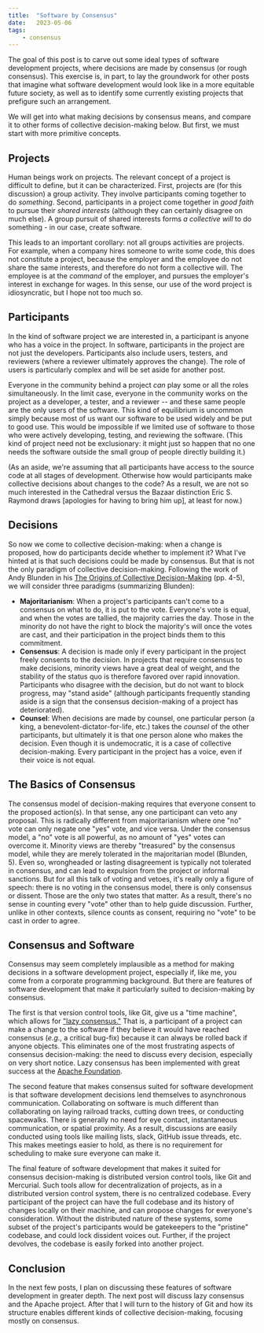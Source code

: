 ```yaml
---
title:  "Software by Consensus"
date:   2023-05-06
tags:
	- consensus
---
```

The goal of this post is to carve out some ideal types of software development projects, where decisions are made by consensus (or rough consensus). This exercise is, in part, to lay the groundwork for other posts that imagine what software development would look like in a more equitable future society, as well as to identify some currently existing projects that prefigure such an arrangement.

We will get into what making decisions by consensus means, and compare it to other forms of collective decision-making below. But first, we must start with more primitive concepts.

## Projects

Human beings work on projects. The relevant concept of a project is difficult to define, but it can be characterized. First, projects are (for this discussion) a group activity. They involve participants coming together to do *something*. Second,  participants in a project come together in *good faith* to pursue their *shared interests* (although they can certainly disagree on much else). A group pursuit of shared interests forms *a collective will* to do something - in our case, create software.

This leads to an important corollary: not all groups activities are projects. For example, when a company hires someone to write some code, this does not constitute a project, because the employer and the employee do not share the same interests, and therefore do not form a collective will. The employee is at the *command* of the employer, and pursues the employer's interest in exchange for wages. In this sense, our use of the word project is idiosyncratic, but I hope not too much so.

## Participants

In the kind of software project we are interested in, a participant is anyone who has a voice in the project. In software, participants in the project are not just the developers. Participants also include users, testers, and reviewers (where a reviewer ultimately approves the change). The role of users is particularly complex and will be set aside for another post.

Everyone in the community behind a project *can* play some or all the roles simultaneously. In the limit case, everyone in the community works on the project as a developer, a tester, and a reviewer -- and these same people are the only users of the software. This kind of equilibrium is uncommon simply because most of us want our software to be used widely and be put to good use. This would be impossible if we limited use of software to those who were actively developing, testing, and reviewing the software. (This kind of project need not be exclusionary: it might just so happen that no one needs the software outside the small group of people directly building it.) 

(As an aside, we're assuming that all participants have access to the source code at all stages of development. Otherwise how would participants make collective decisions about changes to the code? As a result, we are not so much interested in the Cathedral versus the Bazaar distinction Eric S. Raymond draws [apologies for having to bring him up], at least for now.)

## Decisions

So now we come to collective decision-making: when a change is proposed, how do participants decide whether to implement it? What I've hinted at is that such decisions could be made by consensus. But that is not the only paradigm of collective decision-making. Following the work of Andy Blunden in his [The Origins of Collective Decision-Making](https://www.haymarketbooks.org/books/998-the-origins-of-collective-decision-making) (pp. 4-5), we will consider three paradigms (summarizing Blunden):
  - **Majoritarianism**: When a project's participants can't come to a consensus on what to do, it is put to the vote. Everyone's vote is equal, and when the votes are tallied, the majority carries the day. Those in the minority do not have the right to block the majority's will once the votes are cast, and their participation in the project binds them to this commitment.
  - **Consensus**: A decision is made only if every participant in the project freely consents to the decision. In projects that require consensus to make decisions, minority views have a great deal of weight, and the stability of the status quo is therefore favored over rapid innovation. Participants who disagree with the decision, but do not want to block progress, may "stand aside" (although participants frequently standing aside is a sign that the consensus decision-making of a project has deteriorated).
  - **Counsel**: When decisions are made by counsel, one particular person (a king, a benevolent-dictator-for-life, etc.) takes the *counsel* of the other participants, but ultimately it is that one person alone who makes the decision. Even though it is undemocratic, it is a case of collective decision-making. Every participant in the project has a voice, even if their voice is not equal.

## The Basics of Consensus

The consensus model of decision-making requires that everyone consent to the proposed action(s). In that sense, any one participant can veto any proposal. This is radically different from majoritarianism where one "no" vote can only negate one "yes" vote, and vice versa. Under the consensus model, a "no" vote is all powerful, as no amount of "yes" votes can overcome it. Minority views are thereby "treasured" by the consensus model, while they are merely tolerated in the majoritarian model (Blunden, 5). Even so, wrongheaded or lasting disagreement is typically not tolerated in consensus, and can lead to expulsion from the project or informal sanctions. But for all this talk of voting and vetoes, it's really only a figure of speech: there is no voting in the consensus model, there is only consensus or dissent. Those are the only two states that matter. As a result, there's no sense in counting every "vote" other than to help guide discussion. Further, unlike in other contexts, silence counts as consent, requiring no "vote" to be cast in order to agree.

## Consensus and Software

Consensus may seem completely implausible as a method for making decisions in a software development project, especially if, like me, you come from a corporate programming background. But there are features of software development that make it particularly suited to decision-making by consensus. 

The first is that version control tools, like Git, give us a "time machine", which allows for ["lazy consensus."](https://community.apache.org/committers/lazyConsensus.html) That is, a participant of a project can make a change to the software if they believe it would have reached consensus (*e.g.*, a critical bug-fix) because it can always be rolled back if anyone objects. This eliminates one of the most frustrating aspects of consensus decision-making: the need to discuss every decision, especially on very short notice. Lazy consensus has been implemented with great success at the [Apache Foundation](https://community.apache.org/).

The second feature that makes consensus suited for software development is that software development decisions lend themselves to asynchronous communication. Collaborating on software is much different than collaborating on laying railroad tracks, cutting down trees, or conducting spacewalks. There is generally no need for eye contact, instantaneous communication, or spatial proximity. As a result, discussions are easily conducted using tools like mailing lists, slack, GitHub issue threads, etc. This makes meetings easier to hold, as there is no requirement for scheduling to make sure everyone can make it.

The final feature of software development that makes it suited for consensus decision-making is distributed version control tools, like Git and Mercurial. Such tools allow for decentralization of projects, as in a distributed version control system, there is no centralized codebase. Every participant of the project can have the full codebase and its history of changes locally on their machine, and can propose changes for everyone's consideration. Without the distributed nature of these systems, some subset of the project's participants would be gatekeepers to the "pristine" codebase, and could lock dissident voices out. Further, if the project devolves, the codebase is easily forked into another project.

## Conclusion

In the next few posts, I plan on discussing these features of software development in greater depth. The next post will discuss lazy consensus and the Apache project. After that I will turn to the history of Git and how its structure enables different kinds of collective decision-making, focusing mostly on consensus.